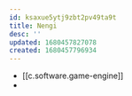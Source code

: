 ```yaml
---
id: ksaxue5ytj9zbt2pv49ta9t
title: Nengi
desc: ''
updated: 1680457827078
created: 1680457796934
---
```


- [[c.software.game-engine]]
- 